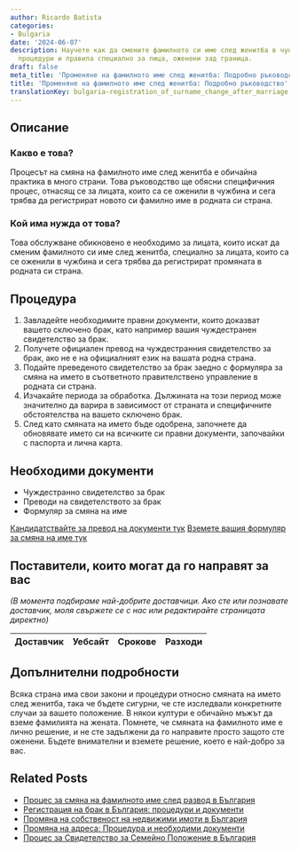 ```yaml
---
author: Ricardo Batista
categories:
- Bulgaria
date: '2024-06-07'
description: Научете как да смените фамилното си име след женитба в чужбина. Изисквания,
  процедури и правила специално за лица, оженени зад граница.
draft: false
meta_title: 'Променяне на фамилното име след женитба: Подробно ръководство'
title: 'Променяне на фамилното име след женитба: Подробно ръководство'
translationKey: bulgaria-registration_of_surname_change_after_marriage
---
```



## Описание
### Какво е това?
Процесът на смяна на фамилното име след женитба е обичайна практика в много страни. Това ръководство ще обясни специфичния процес, отнасящ се за лицата, които са се оженили в чужбина и сега трябва да регистрират новото си фамилно име в родната си страна.

### Кой има нужда от това?
Това обслужване обикновено е необходимо за лицата, които искат да сменим фамилното си име след женитба, специално за лицата, които са се оженили в чужбина и сега трябва да регистрират промяната в родната си страна.

## Процедура
1. Завладейте необходимите правни документи, които доказват вашето сключено брак, като например вашия чуждестранен свидетелство за брак.
2. Получете официален превод на чуждестранния свидетелство за брак, ако не е на официалният език на вашата родна страна.
3. Подайте преведеното свидетелство за брак заедно с формуляра за смяна на името в съответното правителствено управление в родната си страна.
4. Изчакайте периода за обработка. Дължината на този период може значително да варира в зависимост от страната и специфичните обстоятелства на вашето сключено брак.
5. След като смяната на името бъде одобрена, започнете да обновявате името си на всичките си правни документи, започвайки с паспорта и лична карта.

## Необходими документи
- Чуждестранно свидетелство за брак
- Преводи на свидетелството за брак
- Формуляр за смяна на име

[Кандидатствайте за превод на документи тук](https://www.trustlations.com/)
[Вземете вашия формуляр за смяна на име тук](https://www.namechangeapplication.com/)

## Поставители, които могат да го направят за вас

_(В момента подбираме най-добрите доставчици. Ако сте или познавате доставчик, моля свържете се с нас или редактирайте страницата директно)_

| Доставчик       |     Уебсайт     |     Срокове       |       Разходи    |
| :-------------: | :-------------: |  :-------------: | :-------------: |


## Допълнителни подробности
Всяка страна има свои закони и процедури относно смяната на името след женитба, така че бъдете сигурни, че сте изследвали конкретните случаи за вашето положение. 
В някои култури е обичайно мъжът да вземе фамилията на жената. 
Помнете, че смяната на фамилното име е лично решение, и не сте задължени да го направите просто защото сте оженени. Бъдете внимателни и вземете решение, което е най-добро за вас.
## Related Posts

- [Процес за смяна на фамилното име след развод в България](https://tramitit.com/bg/guides/bulgaria/vpisvane_na_smiana_na_imena_sled_razvod/)
- [Регистрация на брак в България: процедури и документи](https://tramitit.com/bg/guides/bulgaria/vpisvane_na_brak/)
- [Промяна на собственост на недвижими имоти в България](https://tramitit.com/bg/guides/bulgaria/promiana_na_sobstvenost_na_nedvizhim_imot/)
- [Промяна на адреса: Процедура и необходими документи](https://tramitit.com/bg/guides/bulgaria/promiana_na_nastoiashch_adres/)
- [Процес за Свидетелство за Семейно Положение в България](https://tramitit.com/bg/guides/bulgaria/izdavane_na_udostoverenie_za_semeino_polozhenie/)
